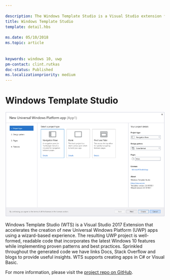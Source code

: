 ```yaml
---

description: The Windows Template Studio is a Visual Studio extension for quickly creating UWP apps.
title: Windows Template Studio
template: detail.hbs

ms.date: 05/10/2018
ms.topic: article


keywords: windows 10, uwp
pm-contact: clint.rutkas
doc-status: Published
ms.localizationpriority: medium
---
```

# Windows Template Studio

![hero image](images/wts1.png)

Windows Template Studio (WTS) is a Visual Studio 2017 Extension that accelerates the creation of new Universal Windows Platform (UWP) apps using a wizard-based experience. The resulting UWP project is well-formed, readable code that incorporates the latest Windows 10 features while implementing proven patterns and best practices. Sprinkled throughout the generated code we have links Docs, Stack Overflow and blogs to provide useful insights. WTS supports creating apps in C# or Visual Basic.

For more information, please visit the [project repo on GitHub](https://github.com/microsoft/windowsTemplateStudio).

